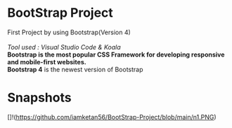 # BootStrap Project
 First Project  by  using Bootstrap(Version 4)<br><br>
 <i>Tool used : Visual Studio Code & Koala</i><br>
<b>Bootstrap is the most popular CSS Framework for developing responsive and mobile-first websites.</b><br>
<b>Bootstrap 4</b> is the newest version of Bootstrap
# Snapshots
[]!(https://github.com/iamketan56/BootStrap-Project/blob/main/n1.PNG)
